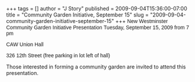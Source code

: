+++
tags = []
author = "J Story"
published = 2009-09-04T15:36:00-07:00
title = "Community Garden Initiative, September 15"
slug = "2009-09-04-community-garden-initiative-september-15"
+++
<span class="Apple-style-span" style="font-family:arial;">New
Westminster Community Garden Initiative Presentation</span>
<span class="Apple-style-span" style="font-family:arial;">Tuesday,
September 15, 2009 from 7 pm</span>

<span class="Apple-style-span" style="font-family:arial;">  
</span>

<span class="Apple-style-span" style="font-family:arial;">CAW Union
Hall</span>

<span class="Apple-style-span" style="font-family:arial;">326 12th
Street (free parking in lot left of hall)</span>

  

Those interested in forming a community garden are invited to attend
this presentation.
